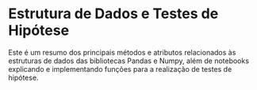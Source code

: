 # Estrutura de Dados e Testes de Hipótese

Este é um resumo dos principais métodos e atributos relacionados às estruturas de dados das bibliotecas Pandas e Numpy, além de notebooks explicando e implementando funções para a realização de testes de hipótese.
